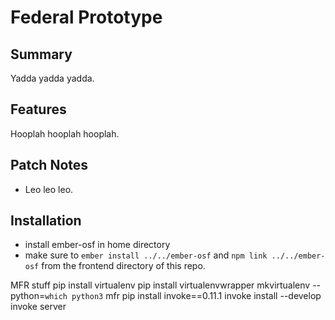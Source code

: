 # Federal Prototype

## Summary

Yadda yadda yadda.

## Features

Hooplah hooplah hooplah.

## Patch Notes

* Leo leo leo.

## Installation
* install ember-osf in home directory
* make sure to ```ember install ../../ember-osf``` and ```npm link ../../ember-osf``` from the frontend directory of this repo.



MFR stuff
pip install virtualenv
pip install virtualenvwrapper
mkvirtualenv --python=`which python3` mfr
pip install invoke==0.11.1
invoke install --develop
invoke server
